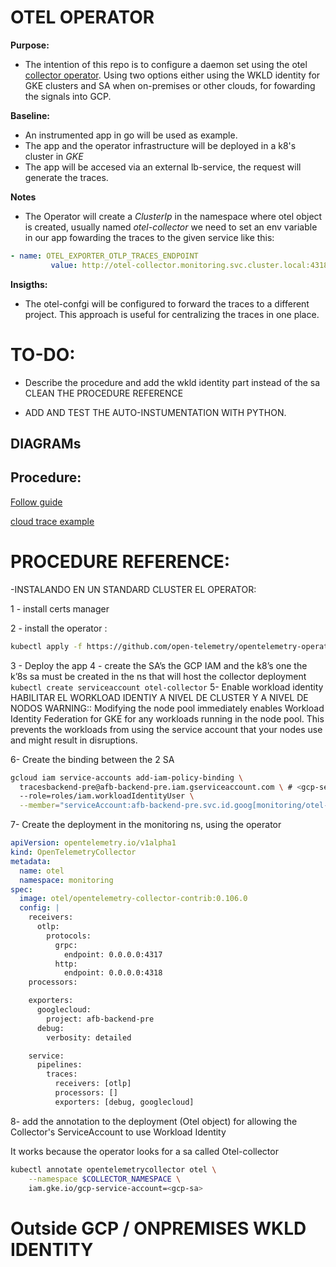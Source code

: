 # OTEL OPERATOR

**Purpose:**
- The intention of this repo is to configure a daemon set using the otel [collector operator](https://github.com/open-telemetry/opentelemetry-operator). Using two options either using the WKLD identity for GKE clusters and SA when on-premises or other clouds, for fowarding the signals into GCP.

**Baseline:**
- An instrumented app in go  will be used as example.
- The app and the operator infrastructure will be deployed in a k8's cluster in _GKE_
- The app will be accesed via an external lb-service, the request will generate the traces.

**Notes**

- The Operator will create a *ClusterIp* in the namespace where otel object is created, usually named *otel-collector* we need to set an env variable in our app fowarding the traces to the given service like this:

 ``` yaml
 - name: OTEL_EXPORTER_OTLP_TRACES_ENDPOINT
          value: http://otel-collector.monitoring.svc.cluster.local:4318/v1/traces
 ```
**Insigths:**

- The otel-confgi will be configured to forward the traces to a different project. This approach is useful for centralizing the traces in one place.

# TO-DO: 
- Describe the procedure and add the wkld identity part instead of the sa CLEAN THE PROCEDURE REFERENCE

- ADD AND TEST THE AUTO-INSTUMENTATION WITH PYTHON.

## DIAGRAMs


## Procedure:

[Follow guide](https://github.com/GoogleCloudPlatform/opentelemetry-operator-sample/tree/main)

[cloud trace example](https://github.com/GoogleCloudPlatform/opentelemetry-operator-sample/tree/main/recipes/cloud-trace)



# PROCEDURE REFERENCE:

-INSTALANDO EN UN STANDARD CLUSTER EL OPERATOR:

1 - install certs manager

2 - install the operator : 
```sh
kubectl apply -f https://github.com/open-telemetry/opentelemetry-operator/releases/download/v0.112.0/opentelemetry-operator.yaml 
```
3 - Deploy the app 
4 - create the SA’s the GCP IAM and the  k8’s one the k’8s sa must be created in the ns that will host the collector  deployment
``kubectl create serviceaccount otel-collector``
5- Enable workload identity 
	HABILITAR  EL WORKLOAD IDENTIY A NIVEL DE CLUSTER Y A NIVEL DE NODOS 
    WARNING:: Modifying the node pool immediately enables Workload Identity Federation for GKE for any workloads running in the node pool. This prevents the workloads from using the service account that your nodes use and might result in disruptions. 

6-  Create the binding between the 2 SA 

```sh
gcloud iam service-accounts add-iam-policy-binding \
  tracesbackend-pre@afb-backend-pre.iam.gserviceaccount.com \ # <gcp-service-account> 
  --role=roles/iam.workloadIdentityUser \
  --member="serviceAccount:afb-backend-pre.svc.id.goog[monitoring/otel-collector]" # "serviceAccount:<project>.svc.id.goog[<namespace>/<k8s-service-account>]"
  ```


7-  Create the deployment  in the monitoring ns, using the operator
```yaml
apiVersion: opentelemetry.io/v1alpha1
kind: OpenTelemetryCollector
metadata:
  name: otel
  namespace: monitoring 
spec:
  image: otel/opentelemetry-collector-contrib:0.106.0
  config: |
    receivers:
      otlp:
        protocols:
          grpc:
            endpoint: 0.0.0.0:4317
          http:
            endpoint: 0.0.0.0:4318
    processors:

    exporters:
      googlecloud:
        project: afb-backend-pre
      debug:
        verbosity: detailed

    service:
      pipelines:
        traces:
          receivers: [otlp]
          processors: []
          exporters: [debug, googlecloud]
  ```

8- add the annotation to the deployment (Otel object) for allowing the  Collector's ServiceAccount to use Workload Identity

It works because the operator looks for a sa called Otel-collector
```sh
kubectl annotate opentelemetrycollector otel \
    --namespace $COLLECTOR_NAMESPACE \
    iam.gke.io/gcp-service-account=<gcp-sa>
```

# Outside GCP / ONPREMISES WKLD IDENTITY